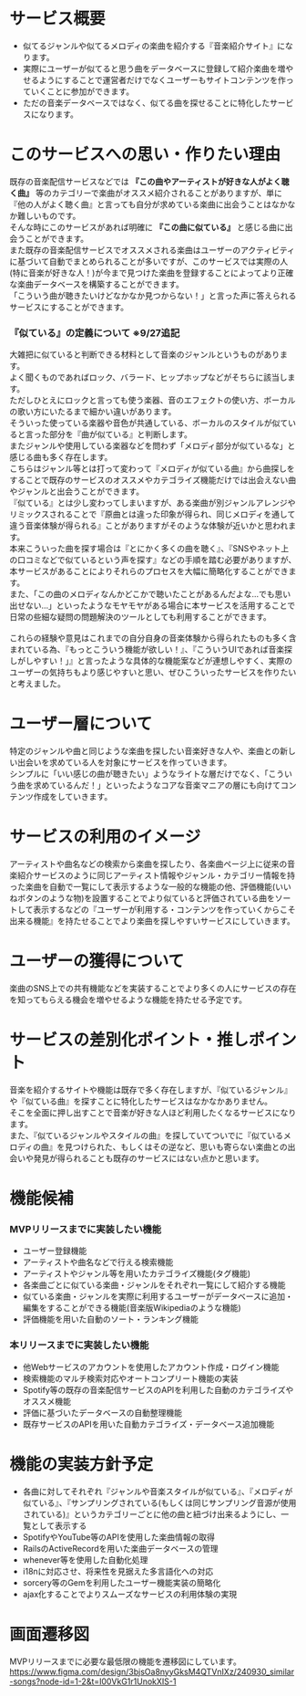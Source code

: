 # サービス概要
- 似てるジャンルや似てるメロディの楽曲を紹介する『音楽紹介サイト』になります。
- 実際にユーザーが似てると思う曲をデータベースに登録して紹介楽曲を増やせるようにすることで運営者だけでなくユーザーもサイトコンテンツを作っていくことに参加ができます。
- ただの音楽データベースではなく、似てる曲を探せることに特化したサービスになります。

# このサービスへの思い・作りたい理由
既存の音楽配信サービスなどでは __『この曲やアーティストが好きな人がよく聴く曲』__ 等のカテゴリーで楽曲がオススメ紹介されることがありますが、単に『他の人がよく聴く曲』と言っても自分が求めている楽曲に出会うことはなかなか難しいものです。
<br>
そんな時にこのサービスがあれば明確に __『この曲に似ている』__ と感じる曲に出会うことができます。
<br>
また既存の音楽配信サービスでオススメされる楽曲はユーザーのアクティビティに基づいて自動でまとめられることが多いですが、このサービスでは実際の人(特に音楽が好きな人！)が今まで見つけた楽曲を登録することによってより正確な楽曲データベースを構築することができます。
<br>
「こういう曲が聴きたいけどなかなか見つからない！」と言った声に答えられるサービスにすることができます。

### 『似ている』の定義について ※9/27追記
大雑把に似ていると判断できる材料として音楽のジャンルというものがあります。
<br>
よく聞くものであればロック、バラード、ヒップホップなどがそちらに該当します。
<br>
ただしひとえにロックと言っても使う楽器、音のエフェクトの使い方、ボーカルの歌い方にいたるまで細かい違いがあります。
<br>
そういった使っている楽器や音色が共通している、ボーカルのスタイルが似ていると言った部分を『曲が似ている』と判断します。
<br>
またジャンルや使用している楽器などを問わず「メロディ部分が似ているな」と感じる曲も多く存在します。
<br>
こちらはジャンル等とは打って変わって『メロディが似ている曲』から曲探しをすることで既存のサービスのオススメやカテゴライズ機能だけでは出会えない曲やジャンルと出会うことができます。
<br>
『似ている』とは少し変わってしまいますが、ある楽曲が別ジャンルアレンジやリミックスされることで『原曲とは違った印象が得られ、同じメロディを通して違う音楽体験が得られる』ことがありますがそのような体験が近いかと思われます。
<br>
本来こういった曲を探す場合は『とにかく多くの曲を聴く』、『SNSやネット上の口コミなどで似ているという声を探す』などの手順を踏む必要がありますが、本サービスがあることによりそれらのプロセスを大幅に簡略化することができます。
<br>
また、「この曲のメロディなんかどこかで聴いたことがあるんだよな…でも思い出せない…」といったようなモヤモヤがある場合に本サービスを活用することで日常の些細な疑問の問題解決のツールとしても利用することができます。
<br>
<br>
これらの経験や意見はこれまでの自分自身の音楽体験から得られたものも多く含まれている為、『もっとこういう機能が欲しい！』、『こういうUIであれば音楽探しがしやすい！」』と言ったような具体的な機能案などが連想しやすく、実際のユーザーの気持ちもより感じやすいと思い、ぜひこういったサービスを作りたいと考えました。

# ユーザー層について
特定のジャンルや曲と同じような楽曲を探したい音楽好きな人や、楽曲との新しい出会いを求めている人を対象にサービスを作っていきます。
<br>
シンプルに「いい感じの曲が聴きたい」ようなライトな層だけでなく、「こういう曲を求めているんだ！」といったようなコアな音楽マニアの層にも向けてコンテンツ作成をしていきます。

# サービスの利用のイメージ
アーティストや曲名などの検索から楽曲を探したり、各楽曲ページ上に従来の音楽紹介サービスのように同じアーティスト情報やジャンル・カテゴリー情報を持った楽曲を自動で一覧にして表示するような一般的な機能の他、評価機能(いいねボタンのような物)を設置することでより似ていると評価されている曲をソートして表示するなどの『ユーザーが利用する・コンテンツを作っていくからこそ出来る機能』を持たせることでより楽曲を探しやすいサービスにしていきます。

# ユーザーの獲得について
楽曲のSNS上での共有機能などを実装することでより多くの人にサービスの存在を知ってもらえる機会を増やせるような機能を持たせる予定です。

# サービスの差別化ポイント・推しポイント
音楽を紹介するサイトや機能は既存で多く存在しますが、『似ているジャンル』や『似ている曲』を探すことに特化したサービスはなかなかありません。
<br>
そこを全面に押し出すことで音楽が好きな人ほど利用したくなるサービスになります。
<br>
また、『似ているジャンルやスタイルの曲』を探していてついでに『似ているメロディの曲』を見つけられた、もしくはその逆など、思いも寄らない楽曲との出会いや発見が得られることも既存のサービスにはない点かと思います。

# 機能候補
### MVPリリースまでに実装したい機能
- ユーザー登録機能
- アーティストや曲名などで行える検索機能
- アーティストやジャンル等を用いたカテゴライズ機能(タグ機能)
- 各楽曲ごとに似ている楽曲・ジャンルをそれぞれ一覧にして紹介する機能
- 似ている楽曲・ジャンルを実際に利用するユーザーがデータベースに追加・編集をすることができる機能(音楽版Wikipediaのような機能)
- 評価機能を用いた自動のソート・ランキング機能

### 本リリースまでに実装したい機能
- 他Webサービスのアカウントを使用したアカウント作成・ログイン機能
- 検索機能のマルチ検索対応やオートコンプリート機能の実装
- Spotify等の既存の音楽配信サービスのAPIを利用した自動のカテゴライズやオススメ機能
- 評価に基づいたデータベースの自動整理機能
- 既存サービスのAPIを用いた自動カテゴライズ・データベース追加機能

# 機能の実装方針予定
- 各曲に対してそれぞれ『ジャンルや音楽スタイルが似ている』、『メロディが似ている』、『サンプリングされている(もしくは同じサンプリング音源が使用されている)』というカテゴリーごとに他の曲と紐づけ出来るようにし、一覧として表示する
- SpotifyやYouTube等のAPIを使用した楽曲情報の取得
- RailsのActiveRecordを用いた楽曲データベースの管理
- whenever等を使用した自動化処理
- i18nに対応させ、将来性を見据えた多言語化への対応
- sorcery等のGemを利用したユーザー機能実装の簡略化
- ajax化することでよりスムーズなサービスの利用体験の実現

# 画面遷移図
MVPリリースまでに必要な最低限の機能を遷移図にしています。
<br>
https://www.figma.com/design/3bjsOa8nyyGksM4QTVnIXz/240930_similar-songs?node-id=1-2&t=I00VkG1r1UnokXIS-1